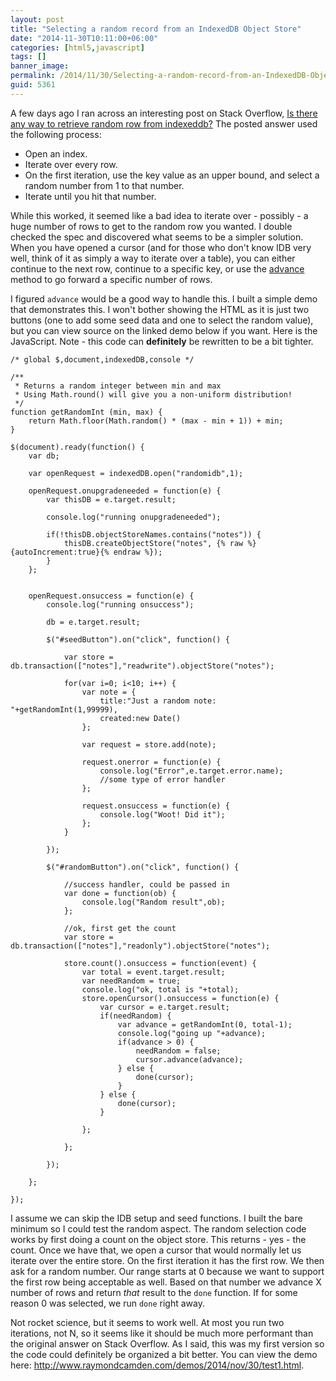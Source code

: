 ```yaml
---
layout: post
title: "Selecting a random record from an IndexedDB Object Store"
date: "2014-11-30T10:11:00+06:00"
categories: [html5,javascript]
tags: []
banner_image: 
permalink: /2014/11/30/Selecting-a-random-record-from-an-IndexedDB-Object-Store
guid: 5361
---
```


<p>
A few days ago I ran across an interesting post on Stack Overflow, <a href="http://stackoverflow.com/questions/27124058/is-there-any-way-to-retrieve-random-row-from-indexeddb">Is there any way to retrieve random row from indexeddb?</a> The posted answer used the following process:
</p>

<!--more-->

<ul>
<li>Open an index.</li>
<li>Iterate over every row.</li>
<li>On the first iteration, use the key value as an upper bound, and select a random number from 1 to that number.</li>
<li>Iterate until you hit that number.</li>
</ul>

<p>
While this worked, it seemed like a bad idea to iterate over - possibly - a huge number of rows to get to the random row you wanted. I double checked the spec and discovered what seems to be a simpler solution. When you have opened a cursor (and for those who don't know IDB very well, think of it as simply a way to iterate over a table), you can either continue to the next row, continue to a specific key, or use the <a href="https://dvcs.w3.org/hg/IndexedDB/raw-file/default/Overview.html#widl-IDBCursor-advance-void-unsigned-long-count">advance</a> method to go forward a specific number of rows.
</p>

<p>
I figured <code>advance</code> would be a good way to handle this. I built a simple demo that demonstrates this. I won't bother showing the HTML as it is just two buttons (one to add some seed data and one to select the random value), but you can view source on the linked demo below if you want. Here is the JavaScript. Note - this code can <strong>definitely</strong> be rewritten to be a bit tighter.
</p>

<pre><code class="language-javascript">&#x2F;* global $,document,indexedDB,console *&#x2F;

&#x2F;**
 * Returns a random integer between min and max
 * Using Math.round() will give you a non-uniform distribution!
 *&#x2F;
function getRandomInt (min, max) {
	return Math.floor(Math.random() * (max - min + 1)) + min;
}

$(document).ready(function() {
	var db;

	var openRequest = indexedDB.open(&quot;randomidb&quot;,1);

	openRequest.onupgradeneeded = function(e) {
		var thisDB = e.target.result;

		console.log(&quot;running onupgradeneeded&quot;);

		if(!thisDB.objectStoreNames.contains(&quot;notes&quot;)) {
			thisDB.createObjectStore(&quot;notes&quot;, {% raw %}{autoIncrement:true}{% endraw %});
		}
	};


	openRequest.onsuccess = function(e) {
		console.log(&quot;running onsuccess&quot;);

		db = e.target.result;

		$(&quot;#seedButton&quot;).on(&quot;click&quot;, function() {

			var store = db.transaction([&quot;notes&quot;],&quot;readwrite&quot;).objectStore(&quot;notes&quot;);

			for(var i=0; i&lt;10; i++) {
				var note = {
					title:&quot;Just a random note: &quot;+getRandomInt(1,99999),
					created:new Date()
				};

				var request = store.add(note);

				request.onerror = function(e) {
					console.log(&quot;Error&quot;,e.target.error.name);
					&#x2F;&#x2F;some type of error handler
				};

				request.onsuccess = function(e) {
					console.log(&quot;Woot! Did it&quot;);
				};
			}

		});

		$(&quot;#randomButton&quot;).on(&quot;click&quot;, function() {

			&#x2F;&#x2F;success handler, could be passed in
			var done = function(ob) {
				console.log(&quot;Random result&quot;,ob);	
			};

			&#x2F;&#x2F;ok, first get the count
			var store = db.transaction([&quot;notes&quot;],&quot;readonly&quot;).objectStore(&quot;notes&quot;);

			store.count().onsuccess = function(event) {
				var total = event.target.result;
				var needRandom = true;
				console.log(&quot;ok, total is &quot;+total);
				store.openCursor().onsuccess = function(e) {
					var cursor = e.target.result;
					if(needRandom) {
						var advance = getRandomInt(0, total-1);
						console.log(&quot;going up &quot;+advance);
						if(advance &gt; 0) {
							needRandom = false;
							cursor.advance(advance);	
						} else {
							done(cursor);
						}
					} else {
						done(cursor);
					}

				};

			};

		});

	};

});</code></pre>

<p>
I assume we can skip the IDB setup and seed functions. I built the bare minimum so I could test the random aspect. The random selection code works by first doing a count on the object store. This returns - yes - the count. Once we have that, we open a cursor that would normally let us iterate over the entire store. On the first iteration it has the first row. We then ask for a random number. Our range starts at 0 because we want to support the first row being acceptable as well. Based on that number we advance X number of rows and return <i>that</i> result to the <code>done</code> function. If for some reason 0 was selected, we run <code>done</code> right away.
</p>

<p>
Not rocket science, but it seems to work well. At most you run two iterations, not N, so it seems like it should be much more performant than the original answer on Stack Overflow. As I said, this was my first version so the code could definitely be organized a bit better. You can view the demo here: <a href="http://www.raymondcamden.com/demos/2014/nov/30/test1.html">http://www.raymondcamden.com/demos/2014/nov/30/test1.html</a>.